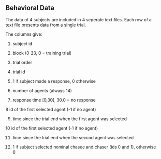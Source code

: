 Behavioral Data
-------------

The data of 4 subjects are included in 4 seperate text files. Each row of a text file presents data from a single trial. 

The columns give:

1. subject id

2. block (0-23, 0 = training trial)

3. trial order

4. trial id

5. 1 if subject made a response, 0 otherwise

6. number of agents (always 14)

7. response time [0,30], 30.0 = no response

8 id of the first selected agent (-1 if no agent)

9. time since the trial end when the first agent was selected 

10 id of the first selected agent (-1 if no agent)

11. time since the trial end when the second agent was selected 

12. 1 if subject selected nominal chasee and chaser (ids 0 and 1), otherwise 0

